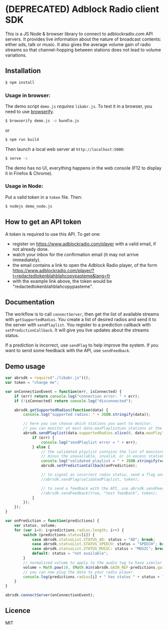# (DEPRECATED) Adblock Radio client SDK
This is a JS Node & browser library to connect to adblockradio.com API servers.
It provides live information about the nature of broadcast contents: either ads, talk or music.
It also gives the average volume gain of radio streams so that channel-hopping between stations does not lead to volume variations.

## Installation
```sh
$ npm install
```
### Usage in browser:
The demo script `demo.js` *requires* `libabr.js`. To test it in a browser, you need to use [browserify](http://browserify.org/).
```sh
$ browserify demo.js -o bundle.js
```
or
```sh
$ npm run build
```
Then launch a local web server at `http://localhost:5000`:
```sh
$ serve -s
```
The demo has no UI, everything happens in the web console (F12 to display it in Firefox & Chrome).
### Usage in Node:
Put a valid token in a `token` file. Then:
```sh
$ nodejs demo_node.js
```

## How to get an API token
A token is required to use this API. To get one:
- register on https://www.adblockradio.com/player with a valid email, if not already done.
- watch your inbox for the confirmation email (it may not arrive immediately).
- the email contains a link to open the Adblock Radio player, of the form https://www.adblockradio.com/player/?t=redactedtokenblahblahcopypasteme&lang=fr
- with the example link above, the token would be "redactedtokenblahblahcopypasteme".

## Documentation

The workflow is to call `connectServer`, then get the list of available streams with `getSupportedRadios`. You create a list of desired radios and send it to the server with `sendPlaylist`. You register to a prediction callback with `setPredictionCallback`. It will give you live updates about the streams status.

If a prediction is incorrect, use `sendFlag` to help improve the system.
If you want to send some feedback with the API, use `sendFeedback`.

## Demo usage

```javascript
var abrsdk = require("./libabr.js")();
var token = "change me";

var onConnectionEvent = function(err, isConnected) {
	if (err) return console.log("connection error: " + err);
	if (!isConnected) return console.log("disconnected");

	abrsdk.getSupportedRadios(function(data) {
		console.log("supported radios: " + JSON.stringify(data));

		// here you can choose which stations you want to monitor.
		// you can monitor at most data.maxPlaylistLen stations at the same time.
		abrsdk.sendPlaylist(data.supportedRadios.slice(0, data.maxPlaylistLen), token, function(err, validatedPlaylist) {
			if (err) {
				console.log("sendPlaylist error = " + err);
			} else {
				// the validated playlist contains the list of monitored radios you have submitted,
				// minus the unavailable, invalid, or in excess station names.
				console.log("validated playlist = " + JSON.stringify(validatedPlaylist));
				abrsdk.setPredictionCallback(onPrediction);

				// to signal an incorrect radio status, send a flag and improve future predictions.
				//abrsdk.sendFlag(validatedPlaylist, token);

				// to send a feedback with the API, use abrsdk.sendFeedback(boolean isPositive, string feedback, string token)
				//abrsdk.sendFeedback(true, "test feedback", token);
			}
		});
	});
}

var onPrediction = function(predictions) {
	var status, volume;
	for (var i=0; i<predictions.radios.length; i++) {
		switch (predictions.status[i]) {
			case abrsdk.statusList.STATUS_AD: status = "AD"; break;
			case abrsdk.statusList.STATUS_SPEECH: status = "SPEECH"; break;
			case abrsdk.statusList.STATUS_MUSIC: status = "MUSIC"; break;
			default: status = "not available";
		}
		// normalized volume to apply to the audio tag to have similar loudness between channels
		volume = Math.pow(10, (Math.min(abrsdk.GAIN_REF-predictions.gain[i],0))/20);
		// you can now plug the data to your radio player.
		console.log(predictions.radios[i] + " has status " + status + " and volume " + Math.round(volume*100)/100);
	}
}

abrsdk.connectServer(onConnectionEvent);
```

## Licence
MIT
